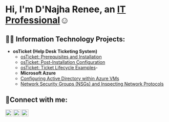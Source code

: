 # <h1>Hi, I'm D'Najha Renee, an <a href=www.linkedin.com/in/renee-fields-852a31255>IT Professional</a>☺</h1>

<h2>👨‍💻 Information Technology Projects:</h2>

- <b>osTicket (Help Desk Ticketing System)</b>
  - [osTicket: Prerequisites and Installation](https://github.com/DnajhaRTechh/osticket-prereqs)
  - [osTicket: Post-Installation Configuration](https://github.com/DnajhaRTechh/post-install-config)
  - [osTicket: Ticket Lifecycle Examples](https://github.com/DnajhaRTechh/ticket-lifecycle)-
  -  <b>Microsoft Azure</b>
  - [Configuring Active Directory within Azure VMs](https://github.com/DnajhaRTechh/configure-ad)
  - [Network Security Groups (NSGs) and Inspecting Network Protocols](https://github.com/DnajhaRTechhazure-network-protocols)
<h2>🤳Connect with me:</h2>

[<img align="left" alt="Josh | Twitter" width="22px" src="https://cdn.jsdelivr.net/npm/simple-icons@v3/icons/twitter.svg" />][twitter]
[<img align="left" alt="Josh | LinkedIn" width="22px" src="https://cdn.jsdelivr.net/npm/simple-icons@v3/icons/linkedin.svg" />][linkedin]
[<img align="left" alt="Josh | Instagram" width="22px" src="https://cdn.jsdelivr.net/npm/simple-icons@v3/icons/instagram.svg" />][instagram]

[twitter]: https://twitter.com/Josh
[instagram]: https://www.instagram.com/Josh
[linkedin]: https://linkedin.com/in/Josh
